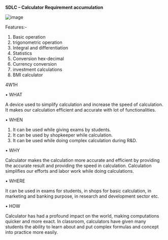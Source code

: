 **SDLC – Calculator
Requirement accumulation**

![image](https://user-images.githubusercontent.com/78853339/107761687-ccc25b00-6d51-11eb-8fec-f223f881ed90.png)


Features:-
1. Basic operation
2. trigonometric operation
3. Integral and differentiation
4. Statistics
5. Conversion hex-decimal
6. Currency conversion
7. investment calculations
8. BMI calculator

4W1H

•	WHAT

A device used to simplify calculation and increase the speed of calculation. It makes our calculation efficient and accurate with lot of functionalities.

•	WHEN


1.	It can be used while giving exams by students.
2.	It can be used by shopkeeper while calculation.
3.	It can be used while doing complex calculation during R&D.

•	WHY

Calculator makes the calculation more accurate and efficient by providing the accurate result and providing the speed in calculation. Calculation simplifies our efforts and labor work while doing calculations.

•	WHERE

It can be used in exams for students, in shops for basic calculation, in marketing and banking purpose, in research and development sector etc.

•	HOW

Calculator has had a profound impact on the world, making computations quicker and more exact. In classroom, calculators have given many students the ability to learn about and put complex formulas and concept into practice more easily.
